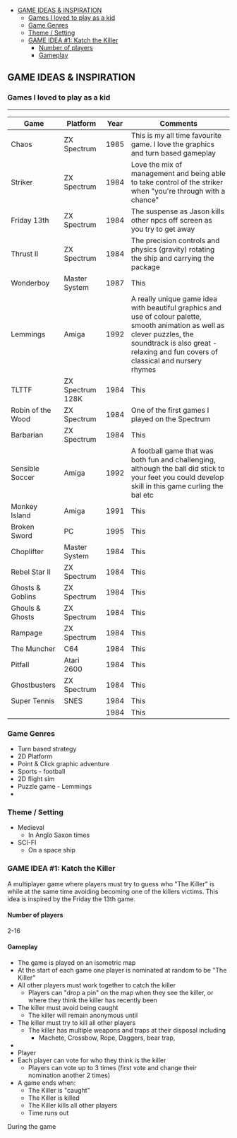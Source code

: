 - [GAME IDEAS \& INSPIRATION](#game-ideas--inspiration)
  - [Games I loved to play as a kid](#games-i-loved-to-play-as-a-kid)
  - [Game Genres](#game-genres)
  - [Theme / Setting](#theme--setting)
  - [GAME IDEA #1: Katch the Killer](#game-idea-1-katch-the-killer)
    - [Number of players](#number-of-players)
    - [Gameplay](#gameplay)

## GAME IDEAS & INSPIRATION

### Games I loved to play as a kid

<hr/>

| Game                  | Platform           | Year | Comments |                                                                                                        
| --------              | -------            |  ----|   -------|                                                                                                 
| Chaos                 | ZX Spectrum        | 1985 | This is my all time favourite game. I love the graphics and turn based gameplay   |
| Striker               | ZX Spectrum        | 1984 | Love the mix of management and being able to take control of the striker when "you're through with a chance" |
| Friday 13th           | ZX Spectrum        | 1984 | The suspense as Jason kills other npcs off screen as you try to get away |
| Thrust II             | ZX Spectrum        | 1984 | The precision controls and physics (gravity) rotating the ship and carrying the package  |
| Wonderboy             | Master System      | 1987 | This |
| Lemmings              | Amiga              | 1992 | A really unique game idea with beautiful graphics and use of colour palette, smooth animation as well as clever puzzles, the soundtrack is also great - relaxing and fun covers of classical and nursery rhymes |
| TLTTF                 | ZX Spectrum 128K   | 1984 | This |
| Robin of the Wood     | ZX Spectrum        | 1984 | One of the first games I played on the Spectrum |
| Barbarian             | ZX Spectrum        | 1984 | This |
| Sensible Soccer       | Amiga              | 1992 | A football game that was both fun and challenging, although the ball did stick to your feet you could develop skill in this game curling the bal etc  |
| Monkey Island         | Amiga              | 1991 | This |
| Broken Sword          | PC                 | 1995 | This |
| Choplifter            | Master System      | 1984 | This |
| Rebel Star II         | ZX Spectrum        | 1984 | This |
| Ghosts & Goblins      | ZX Spectrum        | 1984 | This |
| Ghouls & Ghosts       | ZX Spectrum        | 1984 | This |
| Rampage               | ZX Spectrum        | 1984 | This |
| The Muncher           | C64                | 1984 | This |
| Pitfall               | Atari 2600         | 1984 | This |
| Ghostbusters          | ZX Spectrum        | 1984 | This |
| Super Tennis          | SNES               | 1984 | This |
|                       |                    | 1984 | This |


### Game Genres
- Turn based strategy
- 2D Platform
- Point & Click graphic adventure
- Sports - football
- 2D flight sim
- Puzzle game - Lemmings
- 

### Theme / Setting
- Medieval
  - In Anglo Saxon times
- SCI-FI
  - On a space ship

### GAME IDEA #1: Katch the Killer

A multiplayer game where players must try to guess who "The Killer" is while at the same time avoiding becoming one of the killers victims. 
This idea is inspired by the Friday the 13th game.

#### Number of players
2-16

#### Gameplay 
- The game is played on an isometric map
- At the start of each game one player is nominated at random to be "The Killer" 
- All other players must work together to catch the killer 
  - Players can "drop a pin" on the map when they see the killer, or where they think the killer has recently been
- The killer must avoid being caught 
  - The killer will remain anonymous until 
- The killer must try to kill all other players
  - The killer has multiple weapons and traps at their disposal including
    - Machete, Crossbow, Rope, Daggers, bear trap, 
-  
- Player
- Each player can vote for who they think is the killer
  - Players can vote up to 3 times (first vote and change their nomination another 2 times)
- A game ends when:
  - The Killer is "caught"
  - The Killer is killed
  - The Killer kills all other players
  - Time runs out

During the game

